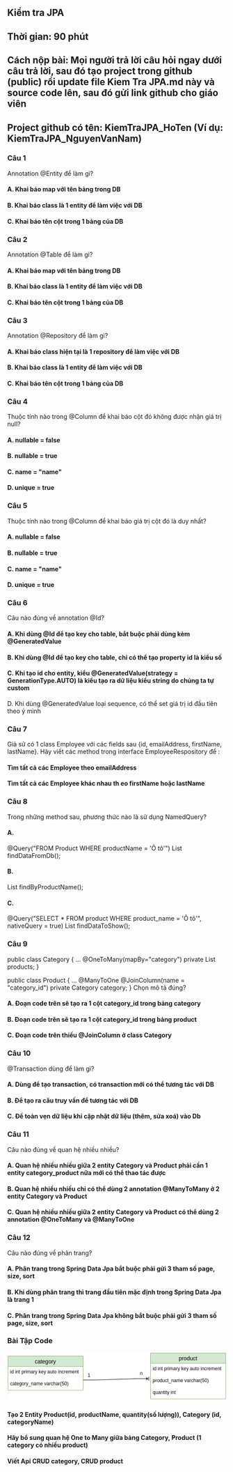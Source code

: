 ## Kiểm tra JPA
## Thời gian: 90 phút
## Cách nộp bài: Mọi người trả lời câu hỏi ngay dưới câu trả lời, sau đó tạo project trong github (public) rồi update file Kiem Tra JPA.md này và source code lên, sau đó gửi link github cho giáo viên
## Project github có tên: KiemTraJPA_HoTen (Ví dụ: KiemTraJPA_NguyenVanNam)

### Câu 1
Annotation @Entity để làm gì?
#### A. Khai báo map với tên bảng trong DB
#### B. Khai báo class là 1 entity để làm việc với DB
#### C. Khai báo tên cột trong 1 bảng của DB

### Câu 2
Annotation @Table để làm gì?
#### A. Khai báo map với tên bảng trong DB
#### B. Khai báo class là 1 entity để làm việc với DB
#### C. Khai báo tên cột trong 1 bảng của DB

### Câu 3
Annotation @Repository để làm gì?
#### A. Khai báo class hiện tại là 1 repository để làm việc với DB
#### B. Khai báo class là 1 entity để làm việc với DB
#### C. Khai báo tên cột trong 1 bảng của DB

### Câu 4
Thuộc tính nào trong @Column để khai báo cột đó không được nhận giá trị null?
#### A. nullable = false
#### B. nullable = true
#### C. name = "name"
#### D. unique = true

### Câu 5
Thuộc tính nào trong @Column để khai báo giá trị cột đó là duy nhất?
#### A. nullable = false
#### B. nullable = true
#### C. name = "name"
#### D. unique = true

### Câu 6
Câu nào đúng về annotation @Id?
#### A. Khi dùng @Id để tạo key cho table, bắt buộc phải dùng kèm @GeneratedValue
#### B. Khi dùng @Id để tạo key cho table, chỉ có thể tạo property id là kiểu số
#### C. Khi tạo id cho entity, kiểu @GeneratedValue(strategy = GenerationType.AUTO) là kiểu tạo ra dữ liệu kiểu string do chúng ta tự custom
D. Khi dùng @GeneratedValue loại sequence, có thể set giá trị id đầu tiên theo ý mình

### Câu 7
Giả sử có 1 class Employee với các fields sau {id, emailAddress, firstName, lastName}. Hãy viết các method trong interface EmployeeRespository để :
#### Tìm tất cả các Employee theo emailAddress
#### Tìm tất cả các Employee khác nhau th eo firstName hoặc lastName

### Câu 8
Trong những method sau, phương thức nào là sử dụng NamedQuery?
#### A.
@Query("FROM Product WHERE productName = 'Ô tô'")
List<Product> findDataFromDb();
#### B.
List<Product> findByProductName();
#### C.
@Query("SELECT * FROM product WHERE product_name = 'Ô tô'", nativeQuery = true)
List<Product> findDataToShow();

### Câu 9
public class Category {
	...
	@OneToMany(mapBy="category")
	private List<Product> products;
}

public class Product {
	...
	@ManyToOne
	@JoinColumn(name = "category_id")
	private Category category;
}
Chọn mô tả đúng?

#### A. Đoạn code trên sẽ tạo ra 1 cột category_id trong bảng category
#### B. Đoạn code trên sẽ tạo ra 1 cột category_id trong bảng product
#### C. Đoạn code trên thiếu @JoinColumn ở class Category

### Câu 10
@Transaction dùng để làm gì?
#### A. Dùng để tạo transaction, có transaction mới có thể tương tác với DB
#### B. Để tạo ra câu truy vấn để tương tác với DB
#### C. Để toàn vẹn dữ liệu khi cập nhật dữ liệu (thêm, sửa xoá) vào Db

### Câu 11
Câu nào đúng về quan hệ nhiều nhiều?
#### A. Quan hệ nhiều nhiều giữa 2 entity Category và Product phải cần 1 entity category_product nữa mới có thể thao tác được
#### B. Quan hệ nhiều nhiều chỉ có thể dùng 2 annotation @ManyToMany ở 2 entity Category và Product
#### C. Quan hệ nhiều nhiều giữa 2 entity Category và Product có thể dùng 2 annotation @OneToMany và @ManyToOne

### Câu 12
Câu nào đúng về phân trang?
#### A. Phân trang trong Spring Data Jpa bắt buộc phải gửi 3 tham số page, size, sort
#### B. Khi dùng phân trang thì trang đầu tiên mặc định trong Spring Data Jpa là trang 1
#### C. Phân trang trong Spring Data Jpa không bắt buộc phải gửi 3 tham số page, size, sort

### Bài Tập Code
![Alt](https://raw.githubusercontent.com/nguyenvantuyen6789/kiem-tra-jpa/main/OneToMany.png)
#### Tạo 2 Entity Product(id, productName, quantity(số lượng)), Category (id, categoryName)
#### Hãy bổ sung quan hệ One to Many giữa bảng Category, Product (1 category có nhiều product)
#### Viết Api CRUD category, CRUD product

